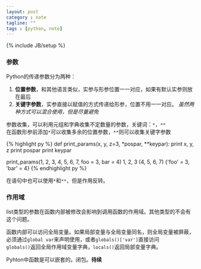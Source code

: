 ```yaml
---
layout: post
category : note
tagline: ""
tags : [python, note]
---
```

{% include JB/setup %}

### 参数

Python的传递参数分为两种：
1. __位置参数__，和其他语言类似，实参与形参位置一一对应，如果有默认实参则放在最后
2. __关键字参数__，实参直接以赋值的方式传递给形参，位置不用一一对应。
_虽然两种方式可以混合使用，但是尽量避免_

参数收集，可以利用元组和字典收集不定数量的参数，关键词：`*`，`**`  
在函数形参前添加`*`可以收集多余的位置参数，`**`则可以收集关键字参数

{% highlight py %}
def print_params(x, y, z=3, *pospar, **keypar):
    print x, y, z
    print pospar
    print keypar

print_params(1, 2, 3, 4, 5, 6, 7, foo = 3, bar = 4)
1, 2, 3
(4, 5, 6, 7)
{'foo' = 3, 'bar' = 4}
{% endhighlight py %}

在语句中也可以使用`*`和`**`，但是作用反转。

### 作用域
list类型的参数在函数内部被修改会影响到调用函数的作用域。其他类型的不会有这个问题。

函数内部可以访问全局变量。如果局部变量与全局变量同名，则全局变量被屏蔽，必须通过`global var`来声明使用，或者`globals()['var']`直接访问  
`globals()`返回全局作用域变量字典，`locals()`返回局部变量字典。

Pyhton中函数是可以嵌套的。闭包。__待续__

